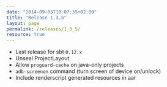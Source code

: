 ```yaml
---
date: "2014-09-03T10:07:35+02:00"
title: "Release 1.3.5"
layout: page
permalink: /releases/1_3_5/
resource: true
---
```




* Last release for sbt `0.12.x`
* Unseal ProjectLayout
* Allow `proguard-cache` on java-only projects
* `adb-screenon` command (turn screen of device on/unlock)
* Include renderscript generated resources in aar
